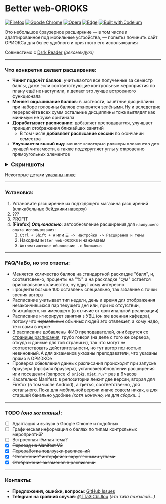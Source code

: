 # Better web-ORIOKS

[![Firefox](https://img.shields.io/badge/Firefox_&_Android-7538c7?style=flat&logo=Firefox-Browser&logoColor=white)](https://addons.mozilla.org/ru/firefox/addon/better-web-orioks/)
[![Google Chrome](https://img.shields.io/badge/Google_Chrome-4285F4?style=flat&logo=GoogleChrome&logoColor=white)](https://chromewebstore.google.com/detail/better-web-orioks/lfklcdejbjncohabmalekhndjjafoacm?hl=ru)
[![Opera](https://img.shields.io/badge/Opera_|_скоро-FF1B2D?style=flat&logo=Opera&logoColor=white)](#better-web-orioks)
[![Edge](https://img.shields.io/badge/Edge_|_скоро-0078D7?style=flat&logo=Microsoft-edge&logoColor=white)](#better-web-orioks)
[![Built with Codeium](https://codeium.com/badges/main)](https://codeium.com)

Это небольшое браузерное расширение — в том числе и адаптированное под мобильные
устройства, — попытка починить сайт ОРИОКСа для более удобного и приятного его
использования

Совместимо с [Dark Reader](https://github.com/darkreader/darkreader) _(рекомендую)_

---

### Что конкретно делает расширение:

- **Чинит подсчёт баллов**: учитываются все полученные за семестр баллы, даже если соответствующие
  контрольные мероприятия по плану ещё не наступили, и делает это лучше встроенного функционала
- **Меняет окрашивание баллов**: в частности, зачётные дисциплины при наборе половины баллов
  становятся зелёными. Ну и вследствие перерасчёта всех сумм остальные дисциплины тоже выглядят
  как минимум не хуже оригинала
- **Дорабатывает расписание**: добавляет преподавателя, улучшает принцип отображения ближайших занятий
    - В том числе **добавляет расписание сессии** по окончании семестра
- **Улучшает внешний вид**: меняет некоторые размеры элементов для лучшей читаемости, а также
  подскругляет углы у откровенно прямоугольных элементов

<details>
<summary style="font-size: large; font-weight: bold">Скриншоты</summary>

- Главная страница (новости)
![Главная страница](screenshots/main-page.png)


- Страница с расписанием + экзамены
![Расписание](screenshots/studying-page-exams.png)

</details>

Некоторые детали [указаны ниже](#faqчаво-но-это-ответы)

---

### Установка:

1. Установите расширение из подходящего магазина расширений (кликабельные [бейджики наверху](#better-web-orioks))
2. ???
3. PROFIT
4. **[Firefox] _Опционально_**: автообновление расширения для `наилучшего опыта использования`:
    1. `Ctrl + Shift + A` или `☰ -> Настройки -> Расширения и темы`
    2. Находим `Better web-ORIOKS` и нажимаем
    3. `Автоматическое обновление -> Включено`

---

### FAQ/ЧаВо, но это ответы:

- Меняется количество баллов на стандартной раскладке "балл", и, соответсвенно, проценты
  на "%", а на раскладке "сум" остаётся оригинальное количество, ну вдруг кому интересно
- Проценты больше 100 оставлены специально, так забавнее с точки зрения автора
- Расписание учитывает тип недели, день и время для отображения незакончившихся пар
  текущего дня или, при их отсутствии, ближайшего, их имеющего (в отличие от оригинальной
  реализации)
- Расписание игнорирует занятия в УВЦ (он же военная кафедра), потому что ~~нормальных~~
  обычных людей это отвлекает, а кому надо, те и сами в курсе
- В расписание добавлены ФИО преподавателей, они берутся со [страницы расписания](https://miet.ru/schedule),
  грубо говоря (на деле с того же сервера, откуда и данные для той страницы), так что могут
  не соответствовать действительности, но тут автор полностью невиновный. А для экзаменов указаны
  преподаватели, что указаны прямо в ОРИОКСе
- Проверка обновления данных расписания происходит при запуске браузера (профиля браузера), установке/обновлении
  расширения или посещении [запросе к] `orioks.miet.ru/*` раз в 6 часов
- Касательно Manifest: в репозитории лежит две версии, вторая для Firefox (в том числе Android),
  а третья, соответственно, для остального. Пока для мобильной версии иначе совсем никак, а для
  старшей банально удобнее _(хотя, конечно, не для сборки...)_

---

### TODO _(оно же планы)_:

- [ ] Адаптация и выпуск в Google Chrome и подобных
- [ ] Графическая информация о баллах по типам контрольных мероприятий?
- [ ] Встроенная тёмная тема?
- [x] ~~Переезд на Manifest V3~~
- [x] ~~Переработка подгрузки расписаний~~
- [x] ~~"Освежение" интерфейса скруглёнными углами~~
- [x] ~~Отображение экзаменов в расписании~~

---

### Контакты:

- **Предложения, ошибки, вопросы**: [GitHub Issues](https://github.com/Psychosoc1al/better-web-orioks/issues)
- **Telegram на крайний случай**: [@TTa3lCblJlou](https://t.me/TTa3lCblJlou) _(это типа пажылой...)_